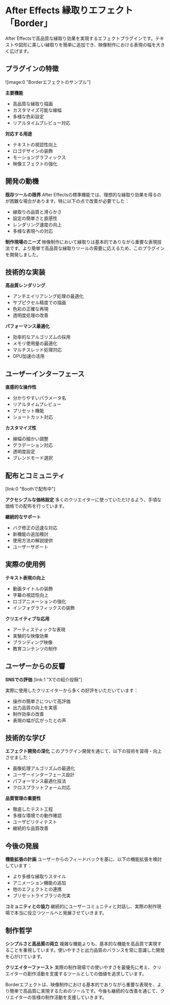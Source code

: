 # After Effects 縁取りエフェクト「Border」

After Effectsで高品質な縁取り効果を実現するエフェクトプラグインです。テキストや図形に美しい縁取りを簡単に追加でき、映像制作における表現の幅を大きく広げます。

## プラグインの特徴

![image:0 "Borderエフェクトのサンプル"]

**主要機能**

- 高品質な縁取り描画
- カスタマイズ可能な線幅
- 多様な色彩設定
- リアルタイムプレビュー対応

**対応する用途**

- テキストの視認性向上
- ロゴデザインの装飾
- モーショングラフィックス
- 映像エフェクトの強化

## 開発の動機

**既存ツールの限界**
After Effectsの標準機能では、理想的な縁取り効果を得るのが困難な場合があります。特に以下の点で改善が必要でした：

- 縁取りの品質と滑らかさ
- 設定の簡単さと直感性
- レンダリング速度の向上
- 多様な表現への対応

**制作現場のニーズ**
映像制作において縁取りは基本的でありながら重要な表現技法です。より簡単で高品質な縁取りツールの需要に応えるため、このプラグインを開発しました。

## 技術的な実装

**高品質レンダリング**

- アンチエイリアシング処理の最適化
- サブピクセル精度での描画
- 色彩の正確な再現
- 透明度処理の改善

**パフォーマンス最適化**

- 効率的なアルゴリズムの採用
- メモリ使用量の最適化
- マルチスレッド処理対応
- GPU加速の活用

## ユーザーインターフェース

**直感的な操作性**

- 分かりやすいパラメータ名
- リアルタイムプレビュー
- プリセット機能
- ショートカット対応

**カスタマイズ性**

- 線幅の細かい調整
- グラデーション対応
- 透明度設定
- ブレンドモード選択

## 配布とコミュニティ

[link:0 "Boothで配布中"]

**アクセシブルな価格設定**
多くのクリエイターに使っていただけるよう、手頃な価格での配布を行っています。

**継続的なサポート**

- バグ修正の迅速な対応
- 新機能の追加検討
- 使用方法の解説提供
- ユーザーサポート

## 実際の使用例

**テキスト表現の向上**

- 動画タイトルの装飾
- 字幕の視認性向上
- ロゴアニメーションの強化
- インフォグラフィックスの装飾

**クリエイティブな応用**

- アーティスティックな表現
- 実験的な映像効果
- ブランディング映像
- 教育コンテンツの制作

## ユーザーからの反響

**SNSでの評価**
[link:1 "Xでの紹介投稿"]

実際に使用したクリエイターから多くの好評をいただいています：

- 操作の簡単さについて高評価
- 出力品質の向上を実感
- 制作効率の改善
- 表現の幅が広がったとの声

## 技術的な学び

**エフェクト開発の深化**
このプラグイン開発を通じて、以下の技術を習得・向上させました：

- 画像処理アルゴリズムの最適化
- ユーザーインターフェース設計
- パフォーマンス最適化技法
- クロスプラットフォーム対応

**品質管理の重要性**

- 徹底したテスト工程
- 多様な環境での動作確認
- ユーザビリティテスト
- 継続的な品質改善

## 今後の発展

**機能拡張の計画**
ユーザーからのフィードバックを基に、以下の機能拡張を検討しています：

- より多様な縁取りスタイル
- アニメーション機能の追加
- 他のエフェクトとの連携
- プリセットライブラリの充実

**コミュニティとの協力**
継続的にユーザーコミュニティと対話し、実際の制作現場で本当に役立つツールへと発展させていきます。

## 制作哲学

**シンプルさと高品質の両立**
複雑な機能よりも、基本的な機能を高品質で実現することを重視しています。使いやすさと出力品質のバランスを常に意識した開発を心がけています。

**クリエイターファースト**
実際の制作現場での使いやすさを最優先に考え、クリエイターの創作活動を支援するツールとしての価値を追求しています。

Borderエフェクトは、映像制作における基本的でありながら重要な表現を、より簡単で高品質に実現するためのツールです。今後も継続的な改善を通じて、クリエイターの皆様の制作活動を支援していきます。
